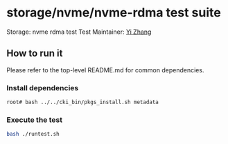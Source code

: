 # storage/nvme/nvme-rdma test suite

Storage: nvme rdma test
Test Maintainer: [Yi Zhang](mailto:yi.zhang@redhat.com)

## How to run it
Please refer to the top-level README.md for common dependencies.

### Install dependencies
```bash
root# bash ../../cki_bin/pkgs_install.sh metadata
```

### Execute the test
```bash
bash ./runtest.sh
```
